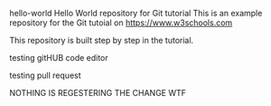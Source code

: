  hello-world
Hello World repository for Git tutorial
This is an example repository for the Git tutoial on https://www.w3schools.com

This repository is built step by step in the tutorial.

testing gitHUB code editor 

testing pull request 

NOTHING IS REGESTERING THE CHANGE WTF 
